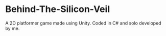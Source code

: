 # Behind-The-Silicon-Veil
A 2D platformer game made using Unity. Coded in C# and solo developed by me.
